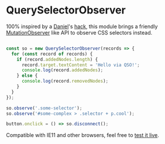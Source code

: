 # QuerySelectorObserver

100% inspired by a [Daniel](https://twitter.com/csuwildcat)'s [hack](http://www.backalleycoder.com/2012/08/06/css-selector-listeners/), this module brings a friendly [MutationObserver](https://developer.mozilla.org/en-US/docs/Web/API/MutationObserver) like API to observe CSS selectors instead.

```js

const so = new QuerySelectorObserver(records => {
  for (const record of records) {
    if (record.addedNodes.length) {
      record.target.textContent = 'Hello via QSO!';
      console.log(record.addedNodes);
    } else {
      console.log(record.removedNodes);
    }
  }
});

so.observe('.some-selector');
so.observe('#some-complex > .selector + p.cool');

button.onclick = () => so.disconnect();
```

Compatible with IE11 and other browsers, feel free to [test it live](https://webreflection.github.io/qso/test/).
